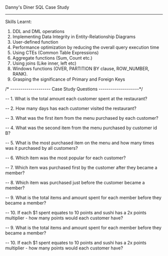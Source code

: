 Danny's Diner SQL Case Study

_______________________________________________________________________________________________________________________

Skills Learnt:

1. DDL and DML operations
2. Implementing Data Integrity in Entity-Relationship Diagrams
3. User-defined function
4. Performance optimization by reducing the overall query execution time
5. Using CTEs (Common Table Expressions)
6. Aggregate functions (Sum, Count etc.)
7. Using joins (Like inner, left etc)
8. Windows functions (OVER, PARTITION BY clause, ROW_NUMBER, RANK).
9. Grasping the significance of Primary and Foreign Keys






/* --------------------
   Case Study Questions
   --------------------*/

-- 1. What is the total amount each customer spent at the restaurant?





-- 2. How many days has each customer visited the restaurant?




-- 3. What was the first item from the menu purchased by each customer?



-- 4. What was the second item from the menu purchased by customer id B?
 



-- 5. What is the most purchased item on the menu and how many times was it purchased by all customers?



-- 6. Which item was the most popular for each customer?





-- 7. Which item was purchased first by the customer after they became a member?





-- 8. Which item was purchased just before the customer became a member?

-- 9. What is the total items and amount spent for each member before they became a member?


-- 10. If each $1 spent equates to 10 points and sushi has a 2x points multiplier - how many points would each customer have?


























-- 9. What is the total items and amount spent for each member before they became a member?







-- 10.  If each $1 spent equates to 10 points and sushi has a 2x points multiplier - how many points would each customer have?


